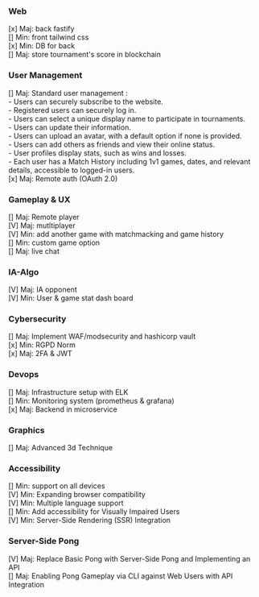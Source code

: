 ### Web
[x] Maj: back fastify  
[] Min: front tailwind css  
[x] Min: DB for back  
[] Maj: store tournament's score in blockchain  

### User Management
[] Maj: Standard user management :  
	- Users can securely subscribe to the website.  
	- Registered users can securely log in.  
	- Users can select a unique display name to participate in tournaments.  
	- Users can update their information.  
	- Users can upload an avatar, with a default option if none is provided.  
	- Users can add others as friends and view their online status.  
	- User profiles display stats, such as wins and losses.  
	- Each user has a Match History including 1v1 games, dates, and relevant  
	details, accessible to logged-in users.  
[x] Maj: Remote auth (OAuth 2.0)  

### Gameplay & UX
[] Maj: Remote player  
[V] Maj: mutltiplayer  
[V] Min: add another game with matchmacking and game history  
[] Min: custom game option  
[] Maj: live chat  
 
### IA-Algo
[V] Maj: IA opponent  
[V] Min: User & game stat dash board  

### Cybersecurity
[] Maj: Implement WAF/modsecurity and hashicorp vault  
[x] Min: RGPD Norm  
[x] Maj: 2FA & JWT  

### Devops
[] Maj: Infrastructure setup with ELK  
[] Min: Monitoring system (prometheus & grafana)  
[x] Maj: Backend in microservice  

### Graphics
[] Maj: Advanced 3d Technique  

### Accessibility
[] Min: support on all devices  
[V] Min: Expanding browser compatibility  
[V] Min: Multiple language support  
[] Min: Add accessibility for Visually Impaired Users  
[V] Min: Server-Side Rendering (SSR) Integration  

### Server-Side Pong
[V] Maj: Replace Basic Pong with Server-Side Pong and Implementing an API  
[] Maj: Enabling Pong Gameplay via CLI against Web Users with API Integration  








